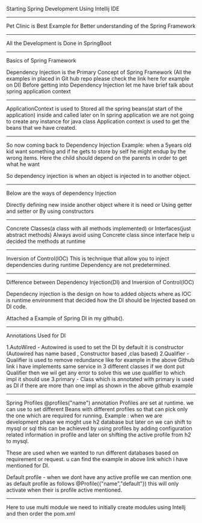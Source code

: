 Starting Spring Development Using Intellij IDE
***********************
Pet Clinic is Best Example for Better understanding of the Spring Framework

*******
All the Development is Done in SpringBoot

**************
Basics of Spring Framework

Dependency Injection is the Primary Concept of Spring Framework
(All the examples in placed in Git hub repo please check the link here for example on DI)
Before getting into Dependency Injection let me have brief talk about spring application context
************** 
ApplicationContext is used to Stored all the spring beans(at start of the application) inside and called later on
In spring application we are not going to create any instance for java class
Application context is used to get the beans that we have created.
 ***********
So now coming back to Dependency Injection 
Example:
when a 5years old kid want something and if he gets to store by self he might endup
by the wrong items.
Here the child should depend on the parents in order to get what he want 

So dependency injection is when an object is injected in to another object.
****************
Below are the ways of dependency Injection

Directly defining new inside another object where it is need
                             or
Using getter and setter 
                            or
By using constructors
**************
Concrete Classes(a class with all methods implemented) or Interfaces(just abstract methods)
Always avoid using Concrete class since interface help u decided the methods at runtime
**************
Inversion of Control(IOC)
This is technique that allow you to inject dependencies during runtime
Dependency are not predetermined.
**********
Difference between Dependency Injection(DI) and Inversion of Control(IOC)                             

Dependecny injection is the design on how to added objects where as IOC is runtime
environment that decided how the DI should be Injected based on DI code.

Attached a Example of Spring DI in my github().

*********************
Annotations Used for DI

1.AutoWired - Autowired is used to set the DI by default it is constructor (Autowired has name based , Constructor based ,clas based)
2.Qualifier - Qualifier is used to remove redundance like for example in the above Github link i have implements same service in 3
 different classes if we dont put Qualifier then we wil get any error to solve this we use qualifier to which impl it should use
3.primary - Class which is annotated with primary is used as DI if there are more than one impl as shown in the above github example

*******************

Spring Profiles
@profiles("name") annotation
Profiles are set at runtime. we can use to set different Beans with different profiles so that can pick only the one which are required
for running.
Example : when we are development phase we moght use h2 database but later on we can shift to mysql or sql this can be achieved by using
profiles by adding configuration related information in profile and later on shifting the active profile from h2 to mysql.

These are used when we wanted to run different databases based on requirement or request. u can find the example in above link which 
i have mentioned for DI.

Default profile - when we dont have any active profile we can mention one as default profile as follows
@Profile({"name","default"})
this will only activate when their is profile active mentioned.

*********************

Here to use multi module we need to initially create modules using Intellj and then order the pom.xml
 


 

